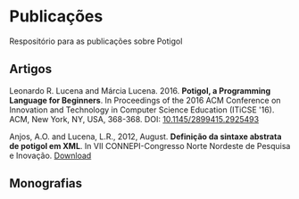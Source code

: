 Publicações
===========

Respositório para as publicações sobre Potigol

## Artigos

Leonardo R. Lucena and Márcia Lucena. 2016. __Potigol, a Programming Language for Beginners__. In Proceedings of the 2016 ACM Conference on Innovation and Technology in Computer Science Education (ITiCSE '16). ACM, New York, NY, USA, 368-368. DOI: [10.1145/2899415.2925493](http://dx.doi.org/10.1145/2899415.2925493)

Anjos, A.O. and Lucena, L.R., 2012, August. __Definição da sintaxe abstrata de potigol em XML__. In VII CONNEPI-Congresso Norte Nordeste de Pesquisa e Inovação. [Download](http://propi.ifto.edu.br/ocs/index.php/connepi/vii/paper/view/1685)

## Monografias
